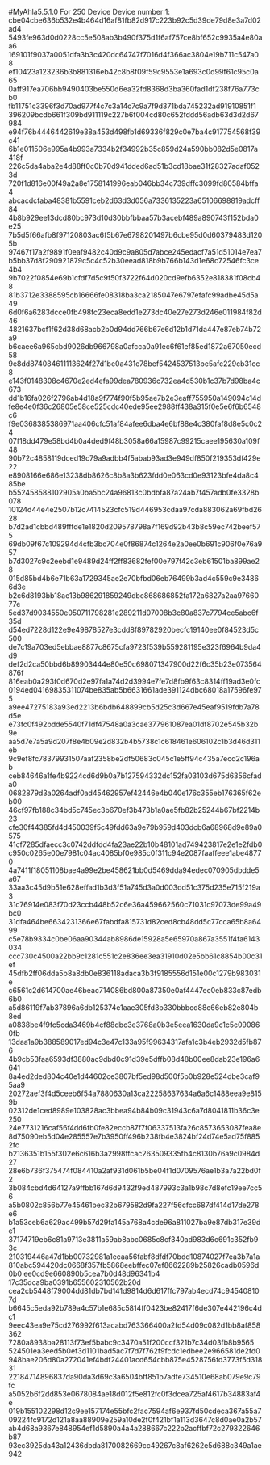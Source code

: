 #MyAhla5.5.1.0 For 250 Device
Device number 1:
cbe04cbe636b532e4b464d16af81fb82d917c223b92c5d39de79d8e3a7d02ad4
5493fe963d0d0228cc5e508ab3b490f375d1f6af757ce8bf652c9935a4e80aa6
169101f9037a0051dfa3b3c420dc64747f7016d4f366ac3804e19b711c547a08
ef10423a123236b3b881316eb42c8b8f09f59c9553e1a693c0d99f61c95c0a65
0aff917ea706bb9490403be550d6ea32fd8368d3ba360fad1df238f76a773cb0
fb11751c3396f3d70ad977f4c7c3a14c7c9a7f9d371bda745232ad91910851f1
396209bcdb661f309bd911119c227b6f004cd80c652fddd56adb63d3d2d67984
e94f76b4446442619e38a453d498fb1d69336f829c0e7ba4c917754568f39c41
6b1e011506e995a4b993a7334b2f34992b35c859d24a590bb082d5e0817a418f
226c5da4aba2e4d88ff0c0b70d941dded6ad51b3cd18bae31f28327adaf0523d
720f1d816e00f49a2a8e1758141996eab046bb34c739dffc3099fd80584bffa4
abcacdcfaba48381b5591ceb2d63d3d056a7336135223a65106698819adcff84
4b8b929ee13dcd80bc973d10d30bbfbbaa57b3acebf489a890743f152bda0e25
7b5d5f66afb8f97120803ac6f5b67e6798201497b6cbe95d0d60379483d1205b
97467f17a2f9891f0eaf9482c40d9c9a805d7abce245edacf7a51d51014e7ea7
b5bb37d8f290921879c5c4c52b30eead818b9b766b143d1e68c72546fc3ce4b4
9b7022f0854e69b1cfdf7d5c9f50f3722f64d020cd9efb6352e818381f08cb48
81b3712e3388595cb16666fe08318ba3ca2185047e6797efafc99adbe45d5a49
6d0f6a6283dcce0fb498fc23eca8edd1e273dc40e27e273d246e011984f82d46
4821637bcf1f62d38d68acb2b0d94dd766b67e6d12b1d71da447e87eb74b72a9
b6caee6a965cbd9026db966798a0afcca0a91ec6f61ef85ed1872a67050ecd58
9e8dd874084611113624f27d1be0a431e78bef5424537513be5afc229cb31cc8
e143f0148308c4670e2ed4efa99dea780936c732ea4d530b1c37b7d98ba4c673
dd1b16fa026f2796ab4d18a9f774f90f5b95ae7b2e3eaff755950a149094c14d
fe8e4e0f36c26805e58ce525cdc40ede95ee2988ff438a315f0e5e6f6b6548c6
f9e0368385386971aa406cfc51af84afee6dba4e6bf88e4c380faf8d8e5c0c24
07f18dd479e58bd4b0a4ded9f48b3058a66a15987c99215caee195630a109f48
90b72c4858119dced19c79a9adbb4f5abab93ad3e949df850f219353df429e22
e8908166e686e13238db8626c8b8a3b623fdd0e063cd0e93123bfe4da8c485be
b552458588102905a0ba5bc24a96813c0bdbfa87a24ab7f457adb0fe3328b078
10124d44e4e2507b12c7414523cfc519d446953cdaa97cda883062a69fbd2628
b7d2ad1cbbd489fffde1e1820d209578798a7f169d92b43b8c59ec742beef575
69db09f67c109294d4cfb3bc704e0f86874c1264e2a0ee0b691c906f0e76a957
b7d3027c9c2eebd1e9489d24ff2ff83682fef00e797f42c3eb61501ba899ae28
015d85bd4b6e71b63a1729345ae2e70bfbd06eb76499b3ad4c559c9e34866d3e
b2c6d8193bb18ae13b986291859249dbc868686852fa172a6827a2aa9766077e
5ed37d9034550e050711798281e289211d07008b3c80a837c7794ce5abc6f35d
d54ed7228d122e9e49878527e3cdd8f89782920becfc19140ee0f84523d5c500
de7c19a703ed5ebbae8877c8675cfa9723f539b559281195e323f6964b9da4d9
def2d2ca50bbd6b89903444e80e50c698071347900d22f6c35b23e073564876f
816eab0a293f0d670d2e97fa1a74d2d3994e7fe7d8fb9f63c8314ff19ad3e0fc
0194ed04169835311074be835ab5b6631661ade391124dbc68018a17596fe975
a9ee47275183a93ed2213b6bdb648899cb5d25c3d667e45eaf9519fdb7a78d5e
e73fc0f492bdde5540f71df47548a0a3cae377961087ea01df8702e545b32b9e
aa5d7e7a5a9d207f8e4b09e2d832b4b5738c1c618461e606102c1b3d46d311eb
9c9ef8fc78379931507aaf2358be2df50683c045c1e5ff94c435a7ecd2c196ab
ceb84646a1fe4b9224cd6d9b0a7b127594332dc152fa03103d675d6356cfada0
0682879d3a0264adf0ad45462957ef42446e4b040e176c355eb176365f62eb00
46cf97fb188c34bd5c745ec3b670ef3b473b1a0ae5fb82b25244b67bf2214b23
cfe30f44385fd4d450039f5c49fdd63a9e79b959d403dcb6a68968d9e89a0575
41cf7285dfaecc3c0742ddfdd4fa23ae22b10b48101ad749423817e2e1e2fdb0
c950c0265e00e7981c04ac4085bf0e985c0f311c94e2087faaffeee1abe48770
4a7411f18051108bae4a99e2be458621bb0d5469dda94edec070905dbdde5a67
33aa3c45d9b51e628effad1b3d3f51a745d3a0d003dd51c375d235e715f219a3
31c76914e083f70d23ccb448b52c6e36a459662560c71031c97073de99a49bc0
31dfa464be6634231366e67fabdfa815731d82ced8cb48dd5c77cca65b8a6499
c5e78b9334c0be06aa90344ab8986de15928a5e65970a867a3551f4fa6143034
ccc730c4500a22bb9c1281c551c2e836ee3ea31910d02e5bb61c8854b00c31ef
45dfb2ff06dda5b8a8db0e836118adaca3b3f9185556d151e00c1279b983031e
c6561c2d614700ae46beac714086bd800a87350e0af4447ec0eb833c87edb6b0
a5d86119f7ab37896a6db125374e1aae305fd3b330bbbcd88c66eb82e804b8ed
a0838be4f9fc5cda3469b4cf88dbc3e3768a0b3e5eea1630da9c1c5c090860fb
13daa1a9b388589017ed94c3e47c133a95f99634317afa1c3b4eb2932d5fb876
4b9cb53faa6593df3880ac9dbd0c91d39e5dffb08d48b00ee8dab23e196a6641
8a4ed2ded804c40e1d44602ce3807bf5ed98d500f5b0b928e524dbe3caf95aa9
20272aef3f4d5ceeb6f54a7880630a13ca22258637634a6a6c1488eea9e8159b
02312de1ced8989e103828ac3bbea94b84b09c31943c6a7d8041811b36c3e250
24e7731216caf56f4dd6fb0fe82eccb87f7f06337513fa26c8573653087fea8e
8d75090eb5d04e285557e7b3950ff496b238fb4e3824bf24d74e5ad75f8852fc
b2136351b155f302e6c616b3a2998ffcac263509335fb4c8130b76a9c0984d27
28e6b736f375474f084410a2af931d061b5be04f1d0709576ae1b3a7a22bd0f2
3b084cbd4d64127a9ffbb167d6d9432f9ed487993c3a1b98c7d8efc19ee7cc56
a5b0802c856b77e45461bec32b679582d9fa227f56cfcc687df414d17de278e6
b1a53ceb6a629ac499b57d29fa145a768a4cde96a811027ba9e87db317e39de1
37174719eb6c81a9713e3811a59ab8abc0685c8cf340ad983d6c691c352fb93c
210319446a47d1bb00732981a1ecaa56fabf8dfdf70bdd10874027f7ea3b7a1a
810abc594420dc0668f357fb5868eebffec07ef8662289b25826cadb0596d0b0
ee0cd9e660890b5cea7b0d48d96341b4 17c35dca9ba0391b655602310562b20d
cea2cb5448f79004dd81db7bd141d9814d6d617ffc797ab4ecd74c945408107d
b6645c5eda92b789a4c57b1e685c5814ff0423be82417f6de307e442196c4dc1
9eec43ea9e75cd276992f613acabd763366400a2fd54d09c082d1bb8af858362
7280a8938ba28113f73ef5babc9c3470a51f200ccf321b7c34d03fb8b9565
524501ea3eed5b0ef3d1101bad5ac7f7d7f762f9fcdc1edbee2e966581de2fd0
948bae206d80a272041ef4bdf24401acd654cbb875e4528756fd3773f5d31831
22184714896837da90da3d69c3a6504bff851b7adfe734510e68ab079e9c79fc
a5052b6f2dd853e0678084ae18d012f5e812fc0f3dcea725af4617b34883af4e
019b155102298d12c9ee157174e55bfc2fac7594af6e937fd50cdeca367a55a7
09224fc9172d121a8aa88909e259a10de2f0f421bf1a113d3647c8d0ae0a2b57
ab4d68a9367e848954ef1d5890a4a4a288667c222b2acffbf72c279322646b87
93ec3925da43a12436dbda8170082669cc49267c8af6262e5d688c349a1ae942
